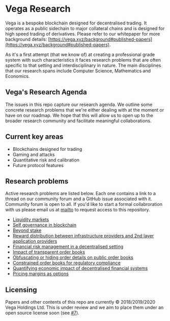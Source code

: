 # Vega Research

Vega is a bespoke blockchain designed for decentralised trading. It operates as a public sidechain to major collateral chains and is designed for high speed trading of derivatives. Please refer to our whitepaper for more background details: [https://vega.xyz/background#published-papers](https://vega.xyz/background#published-papers).

As it's a first attempt (that we know of) at creating a professional grade system with such characteristics it faces research problems that are often specific to that setting and interdisciplinary in nature. The main disciplines that our research spans include Computer Science, Mathematics and Economics.

## Vega's Research Agenda

The issues in this repo capture our research agenda. We outline some concrete research problems that we're either dealing with at the moment or have on our roadmap. We hope that this will allow us to open up to the broader research community and facilitate meaningful collaborations.

## Current key areas

- Blockchains designed for trading
- Gaming and attacks
- Quantitative risk and calibration
- Future protocol features

## Research problems

Active research problems are listed below. Each one contains a link to a thread on our community forum and a GitHub issue associated with it. Community forum is open to all. If you'd like to start a formal collabroration with us please email us at [mailto](mailto:hi@vega.xyz) to request access to this repository.

- [Liquidity markets](problems/liquidity-markets.md)
- [Self governance in blockchain](problems/blockchain-self-governance.md)
- [Beyond stake](problems/beyond-stake.md)
- [Reward distribution between infrastructure providers and 2nd layer application providers](problems/reward-distribution.md)
- [Financial risk management in a decentralised setting](problems/decentralised-risk-management.md)
- [Impact of transparent order books](problems/transparent-order-books.md)
- [Obfuscating or hiding order details on public order books](problems/obfuscated-order-books.md)
- [Constrained order books for regulatory compliance](problems/constrained-order-books.md)
- [Quantifying economic impact of decentralised financial systems](problems/economic-impact-of-decentralised-finance.md)
- [Pricing margins as options](prolems/margins-as-options.md)

## Licensing

Papers and other contents of this repo are currently &copy; 2018/2019/2020 Vega Holdings Ltd. This is under review and we aim to place them under an open source license soon (see [#7](https://github.com/vegaprotocol/research/issues/7)).
